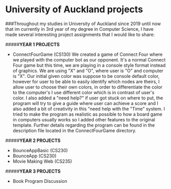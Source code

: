 # University of Auckland projects

###Throughout my studies in University of Auckland since 2019 until now that im currently in 3rd year of my degree in Computer Science, I have made several interesting project assignments that I would like to share:


#####**YEAR 1 PROJECTS**
* ConnectFourGame (CS130)
We created a game of Connect Four where we played with the computer bot as our opponent. It's a normal Connect Four game but this time, we are playing in a console style format instead of graphics. We are using "X" and "O", where user is "O" and computer is "X". Our initial given color was suppose to be console default color, however for user to be able to easily identify which nodes are theirs, I allow user to choose their own colors, in order to differentiate the color to the computer's I use different color which is in contrast of user's color. I also added a "need help?" if user got stuck on where to put, the program will try to give a guide where user can achieve a score and I also added a bit of creativity in this "need help with the "Time" system. I tried to make the program as realistic as possible to how a board game in computers usually works so I added other features to the original template. Further details regarding the program can be found in  the description file located in  the ConnectFourGame directory.

#####**YEAR 2 PROJECTS**
* BounceAppBasic (CS230)
* BounceApp (CS230)
* Movie Making Web (CS235)

#####**YEAR 3 PROJECTS**
* Book Program Discussion
